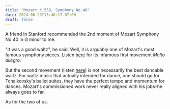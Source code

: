 ```yaml
---
title: "Mozart K.550, Symphony No.40"
date: 2024-06-23T13:46:17-07:00
draft: false
---
```


A friend in Stanford recommended the 2nd moment of Mozart Symphony No.40 in G minor to me.

"It was a good waltz", he said. Well, it is arguably one of Mozart's most famous symphony pieces. Listen [here](https://music.youtube.com/watch?v=6kbP-FDVaHY&si=ngUor9is1IUdaF9E&feature=xapp_share) for its infamous first movement *Molto allegro*.

But the second movement (listen [here](https://youtu.be/N1cexwLOvtY?si=VY2wSj7rNJSvXZyA&t=467)) is not necessarily the best dancable waltz. For waltz music that actually intended for dance, one should go for Tchaikovsky's ballet suites, they have the perfect tempo and momentum for dances. Mozart's commissioned work never really aligned with his jobs–he always goes to far.

As for the two of us.



